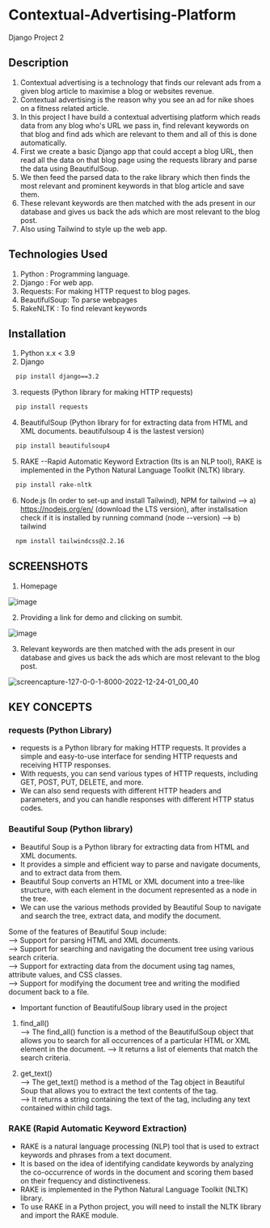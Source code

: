 # Contextual-Advertising-Platform
Django Project 2

## Description
1) Contextual advertising is a technology that finds our relevant ads from a given blog article to maximise a blog or websites revenue.
2) Contextual advertising is the reason why you see an ad for nike shoes on a fitness related article.
3) In this project I have build a contextual advertising platform which reads data from any blog who's URL we pass in, find relevant keywords on that blog and find ads which are relevant to them and all of this is done automatically.
3) First we create a basic Django app that could accept a blog URL, then read all the data on that blog page using the requests library and parse the data using BeautifulSoup.
4) We then feed the parsed data to the rake library which then finds the most relevant and prominent keywords in that blog article and save them.
5) These relevant keywords are then matched with the ads present in our database and gives us back the ads which are most relevant to the blog post.
6) Also using Tailwind to style up the web app.

## Technologies Used
1) Python : Programming language.
2) Django : For web app.
3) Requests: For making HTTP request to blog pages.
4) BeautifulSoup: To parse webpages
5) RakeNLTK : To find relevant keywords

## Installation
1) Python x.x < 3.9
2) Django 

```bash
  pip install django==3.2
```
3) requests (Python library for making HTTP requests)

```bash
  pip install requests
```
4) BeautifulSoup (Python library for for extracting data from HTML and XML documents. beautifulsoup 4 is the lastest version)

```bash
  pip install beautifulsoup4
```
5) RAKE --Rapid Automatic Keyword Extraction (Its is an NLP tool), RAKE is implemented in the Python Natural Language Toolkit (NLTK) library. 

```bash
  pip install rake-nltk
```
6) Node.js (In order to set-up and install Tailwind), NPM for tailwind
--> a) https://nodejs.org/en/  (download the LTS version), after installsation check if it is installed by running command (node --version)
--> b) tailwind 

```bash
  npm install tailwindcss@2.2.16
```

## SCREENSHOTS

1) Homepage  

![image](https://user-images.githubusercontent.com/102078863/209398280-f8fb4bbf-5784-4476-9b98-50abebaec2e4.png)


2) Providing a link for demo and clicking on sumbit.

![image](https://user-images.githubusercontent.com/102078863/209398332-b82224ca-17e8-4c9b-852f-280a8222cd61.png)


3) Relevant keywords are then matched with the ads present in our database and gives us back the ads which are most relevant to the blog post. 
 
![screencapture-127-0-0-1-8000-2022-12-24-01_00_40](https://user-images.githubusercontent.com/102078863/209398397-7ff0f61d-6b1d-4599-9aca-f5ba0082ea2a.png)


## KEY CONCEPTS 
### requests (Python Library)
* requests is a Python library for making HTTP requests. It provides a simple and easy-to-use interface for sending HTTP requests and receiving HTTP responses.
* With requests, you can send various types of HTTP requests, including GET, POST, PUT, DELETE, and more. 
* We can also send requests with different HTTP headers and parameters, and you can handle responses with different HTTP status codes.

### Beautiful Soup (Python library)
* Beautiful Soup is a Python library for extracting data from HTML and XML documents. 
* It provides a simple and efficient way to parse and navigate documents, and to extract data from them.
* Beautiful Soup converts an HTML or XML document into a tree-like structure, with each element in the document represented as a node in the tree. 
* We can use the various methods provided by Beautiful Soup to navigate and search the tree, extract data, and modify the document.

Some of the features of Beautiful Soup include:  
--> Support for parsing HTML and XML documents.  
--> Support for searching and navigating the document tree using various search criteria.  
--> Support for extracting data from the document using tag names, attribute values, and CSS classes.  
--> Support for modifying the document tree and writing the modified document back to a file.  

* Important function of BeautifulSoup library used in the project 

1)  find_all()   
--> The find_all() function is a method of the BeautifulSoup object that allows you to search for all occurrences of a particular HTML or XML element in the document.   --> It returns a list of elements that match the search criteria.  

2) get_text()  
--> The get_text() method is a method of the Tag object in Beautiful Soup that allows you to extract the text contents of the tag.   
--> It returns a string containing the text of the tag, including any text contained within child tags.  

### RAKE (Rapid Automatic Keyword Extraction)
* RAKE is a natural language processing (NLP) tool that is used to extract keywords and phrases from a text document.  
* It is based on the idea of identifying candidate keywords by analyzing the co-occurrence of words in the document and scoring them based on their frequency and distinctiveness.  
* RAKE is implemented in the Python Natural Language Toolkit (NLTK) library. 
* To use RAKE in a Python project, you will need to install the NLTK library and import the RAKE module.
